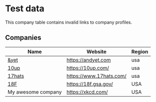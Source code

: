 # Test data

This company table contains invalid links to company profiles.

## Companies

Name | Website | Region
------------ | ------- | -------
[&yet](company-profiles/and-yet.md) | https://andyet.com | usa
[10up](/company-profiles/10up.md) | https://10up.com/ | usa
[17hats](/company-profiles/17hats-nonexistent.md) | https://www.17hats.com/ | usa
[18F](/company-profiles/18f.js) | https://18f.gsa.gov/ | USA
My awesome company | https://xkcd.com/ | USA
